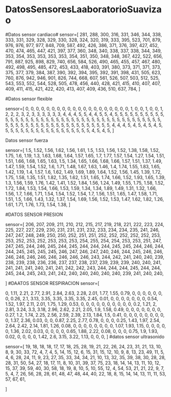 # DatosSensoresLaaboratorioSuavizao
#Datos sensor cardiaco#
sensor=[
281,
288,
300,
316,
331,
346,
344,
338,
333,
331,
329,
328,
329,
330,
328,
324,
320,
319,
333,
395,
523,
701,
879,
976,
976,
977,
977,
848,
709,
587,
492,
426,
386,
371,
376,
397,
427,
452,
470,
474,
465,
447,
421,
397,
377,
360,
348,
340,
338,
337,
338,
344,
349,
353,
354,
353,
353,
353,
353,
354,
351,
350,
348,
348,
367,
422,
522,
656,
791,
887,
925,
898,
829,
740,
656,
584,
526,
490,
465,
455,
457,
467,
480,
492,
498,
495,
485,
472,
453,
433,
418,
403,
391,
380,
373,
371,
371,
373,
375,
377,
379,
384,
387,
390,
392,
394,
395,
392,
391,
398,
431,
505,
623,
760,
876,
942,
946,
901,
826,
744,
668,
607,
561,
526,
507,
503,
512,
525,
543,
553,
552,
544,
528,
505,
478,
456,
440,
428,
421,
415,
410,
407,
407,
409,
411,
415,
421,
422,
420,
413,
407,
409,
436,
510,
637,
784,
]

#Datos sensor flexible

sensor=[
0,
0,
0,
0,
0,
0,
0,
0,
0,
0,
0,
0,
0,
0,
0,
0,
0,
0,
0,
0,
1,
0,
0,
1,
0,
0,
1,
2,
2,
2,
3,
2,
3,
3,
3,
3,
3,
3,
4,
4,
4,
5,
5,
4,
4,
5,
5,
4,
5,
5,
5,
5,
5,
5,
5,
5,
5,
5,
5,
5,
5,
5,
5,
5,
5,
5,
5,
5,
5,
5,
5,
5,
5,
5,
5,
5,
5,
5,
5,
5,
5,
5,
5,
5,
5,
5,
5,
5,
5,
5,
5,
5,
5,
5,
5,
5,
5,
5,
5,
5,
5,
5,
5,
5,
5,
5,
5,
5,
5,
5,
4,
4,
4,
5,
4,
5,
4,
5,
4,
5,
5,
5,
5,
5,
5,
5,
5,
5,
5,
5,
5,
5,
5,
5,
5,
5,
5,
4,
5,
4,
5,
]

Datos sensor fuerza

sensor=[
1.5,
1.52,
1.56,
1.62,
1.56,
1.61,
1.5,
1.53,
1.56,
1.52,
1.38,
1.58,
1.52,
1.75,
1.6,
1.19,
1.3,
1.63,
1.68,
1.64,
1.57,
1.65,
1.7,
1.77,
1.57,
1.54,
1.27,
1.54,
1.51,
1.51,
1.66,
1.68,
1.65,
1.63,
1.5,
1.34,
1.65,
1.66,
1.68,
1.66,
1.57,
1.51,
1.37,
1.49,
1.47,
1.59,
1.54,
1.52,
1.6,
1.71,
1.48,
1.67,
1.63,
1.46,
1.4,
1.74,
1.55,
1.83,
1.65,
1.42,
1.19,
1.4,
1.57,
1.6,
1.62,
1.49,
1.69,
1.89,
1.64,
1.52,
1.56,
1.45,
1.39,
1.72,
1.75,
1.58,
1.35,
1.51,
1.82,
1.35,
1.62,
1.51,
1.65,
1.74,
1.66,
1.52,
1.93,
1.65,
1.39,
1.3,
1.56,
1.59,
1.76,
1.42,
1.41,
1.52,
1.84,
1.56,
1.24,
1.49,
1.55,
1.75,
1.58,
1.52,
1.72,
1.84,
1.53,
1.54,
1.66,
1.53,
1.59,
1.34,
1.34,
1.89,
1.49,
1.31,
1.32,
1.66,
1.56,
1.7,
1.66,
1.71,
1.54,
1.54,
1.52,
1.54,
1.7,
1.56,
1.51,
1.65,
1.47,
1.58,
1.71,
1.51,
1.5,
1.66,
1.43,
1.32,
1.37,
1.54,
1.69,
1.56,
1.52,
1.53,
1.47,
1.62,
1.82,
1.26,
1.61,
1.71,
1.76,
1.73,
1.54,
1.38,
]

#DATOS SENSOR PRESION

sensor=[
206,
207,
209,
211,
210,
212,
215,
217,
219,
218,
221,
222,
223,
224,
225,
227,
227,
229,
230,
231,
231,
231,
232,
233,
234,
234,
235,
241,
246,
247,
247,
248,
249,
250,
250,
252,
251,
251,
252,
252,
252,
252,
252,
253,
253,
252,
253,
252,
253,
253,
253,
254,
255,
254,
254,
253,
253,
251,
247,
247,
245,
244,
246,
245,
244,
245,
244,
244,
244,
245,
245,
244,
246,
244,
244,
245,
245,
245,
245,
246,
247,
246,
247,
240,
246,
244,
245,
246,
246,
246,
246,
246,
246,
246,
246,
246,
246,
243,
244,
242,
241,
240,
240,
239,
238,
239,
238,
236,
236,
237,
237,
238,
237,
239,
239,
239,
240,
240,
241,
241,
241,
241,
240,
241,
241,
242,
242,
243,
244,
244,
244,
245,
244,
244,
245,
244,
245,
243,
241,
242,
240,
240,
240,
240,
240,
239,
241,
240,
240,

]
#DAATOS SENSOR RESPIRACION
sensor=[
        
0,
1.11,
2.21,
2.77,
2.91,
2.84,
2.63,
2.28,
2.01,
1.77,
1.55,
0.79,
0,
0,
0,
0,
0,
0,
0,
0.26,
2.1,
3.13,
3.35,
3.35,
3.35,
3.35,
2.45,
0.01,
0,
0,
0,
0,
0,
0,
0,
0.54,
1.52,
1.97,
2.11,
2.01,
1.75,
1.29,
0.53,
0,
0,
0,
0,
0,
0,
0,
0,
0,
0,
0.2,
1.21,
2,
2.81,
3.24,
3.3,
3.18,
2.96,
2.62,
2.21,
2.05,
1.9,
1.58,
0.49,
0,
0,
0,
0,
0,
0,
0,
0.27,
1.2,
1.74,
2.25,
2.56,
2.59,
2.39,
2.13,
1.84,
1.5,
0.41,
0,
0,
0,
0,
0,
0,
0,
0,
0,
1.37,
2.36,
0.03,
0,
0,
0.87,
2.25,
2.77,
0.78,
0,
0,
0,
0.25,
1.43,
1.97,
2.54,
2.64,
2.42,
2.14,
1.81,
1.26,
0.08,
0,
0,
0,
0,
0,
0,
0,
0,
1.07,
1.93,
1.15,
0,
0,
0,
0,
0,
1.36,
2.02,
0.03,
0,
0,
0,
0,
0.65,
1.88,
2.22,
0.08,
0,
0,
0,
0.75,
1.9,
1.93,
0.02,
0,
0,
0,
0,
1.42,
2.6,
3.15,
3.22,
1.13,
0,
0,
0,
]
#datos sensor ultrasonido

sensor=[
19,
18,
18,
18,
17,
17,
18,
25,
28,
19,
21,
22,
26,
24,
23,
31,
21,
13,
10,
8,
9,
30,
33,
72,
4,
7,
4,
5,
14,
15,
12,
6,
15,
31,
15,
12,
10,
9,
8,
13,
23,
49,
11,
5,
4,
6,
28,
24,
11,
9,
23,
27,
35,
33,
34,
34,
21,
10,
13,
32,
35,
39,
38,
30,
28,
28,
28,
31,
50,
54,
27,
18,
17,
11,
8,
10,
31,
39,
37,
75,
23,
18,
14,
14,
13,
11,
10,
12,
15,
37,
39,
59,
40,
30,
58,
18,
19,
8,
10,
5,
10,
55,
12,
4,
54,
53,
21,
21,
22,
9,
7,
5,
4,
7,
26,
56,
28,
28,
61,
48,
47,
48,
44,
40,
22,
18,
8,
15,
14,
14,
13,
11,
11,
53,
57,
67,
61,


]
